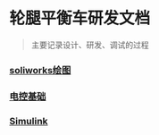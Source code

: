 # 轮腿平衡车研发文档

> 主要记录设计、研发、调试的过程

### [soliworks绘图](papers\BalanceCar\Soliworks.md)

### [电控基础](papers\BalanceCar\Stm32Basic.md)


### [Simulink](papers\BalanceCar\Simulink.md)



 